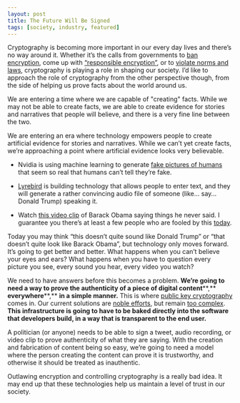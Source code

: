 ```yaml
---
layout: post
title: The Future Will Be Signed
tags: [society, industry, featured]
---
```


Cryptography is becoming more important in our every day lives and there’s no way around it. Whether it’s the calls from governments to [ban encryption](https://en.wikipedia.org/wiki/Encryption_ban_proposal_in_the_United_Kingdom), come up with [“responsible encryption”](https://www.eff.org/deeplinks/2017/10/deputy-attorney-general-rosensteins-responsible-encryption-demand-bad-and-he), or to [violate norms and laws](https://www.npr.org/sections/thetwo-way/2017/06/22/533977417/trump-sued-for-allegedly-violating-presidential-records-act), cryptography is playing a role in shaping our society. I’d like to approach the role of cryptography from the other perspective though, from the side of helping us prove facts about the world around us.

We are entering a time where we are capable of "creating" facts. While we may not be able to create facts, we are able to create evidence for stories and narratives that people will believe, and there is a very fine line between the two.

We are entering an era where technology empowers people to create artificial evidence for stories and narratives. While we can’t yet create facts, we’re approaching a point where artificial evidence looks very believable.

- Nvidia is using machine learning to generate [fake pictures of humans](https://www.nytimes.com/interactive/2018/01/02/technology/ai-generated-photos.html) that seem so real that humans can’t tell they’re fake.

- [Lyrebird](https://lyrebird.ai/demo) is building technology that allows people to enter text, and they will generate a rather convincing audio file of someone (like… say… Donald Trump) speaking it.

- Watch [this video clip](https://youtu.be/vprETB4dzNE) of Barack Obama saying things he never said. I guarantee you there’s at least a few people who are fooled by this [today](http://www.radiolab.org/story/breaking-news/).

Today you may think “this doesn’t quite sound like Donald Trump” or “that doesn’t quite look like Barack Obama”, but technology only moves forward. It’s going to get better and better. What happens when you can’t believe your eyes and ears? What happens when you have to question every picture you see, every sound you hear, every video you watch?

We need to have answers before this becomes a problem. **We’re going to need a way to prove the authenticity of a piece of digital content****,** **everywhere****,** **in a simple manner.** This is where [public key cryptography](https://en.wikipedia.org/wiki/Public-key_cryptography) comes in. Our current solutions are [noble efforts](https://keybase.io), but remain [too complex](https://help.github.com/articles/signing-commits-using-gpg/). **This infrastructure is going to have to be baked directly into the software that developers build, in a way that is transparent to the end user.**

A politician (or anyone) needs to be able to sign a tweet, audio recording, or video clip to prove authenticity of what they are saying. With the creation and fabrication of content being so easy, we’re going to need a model where the person creating the content can prove it is trustworthy, and otherwise it should be treated as inauthentic.

Outlawing encryption and controlling cryptography is a really bad idea. It may end up that these technologies help us maintain a level of trust in our society.

